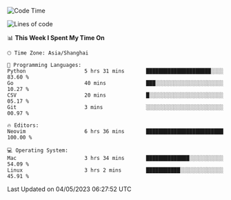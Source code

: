 <!--START_SECTION:waka-->
![Code Time](http://img.shields.io/badge/Code%20Time-1%2C336%20hrs%2036%20mins-blue)

![Lines of code](https://img.shields.io/badge/From%20Hello%20World%20I%27ve%20Written-269.3%20thousand%20lines%20of%20code-blue)

📊 **This Week I Spent My Time On** 

```text
🕑︎ Time Zone: Asia/Shanghai

💬 Programming Languages: 
Python                   5 hrs 31 mins       █████████████████████░░░░   83.60 % 
Go                       40 mins             ███░░░░░░░░░░░░░░░░░░░░░░   10.27 % 
CSV                      20 mins             █░░░░░░░░░░░░░░░░░░░░░░░░   05.17 % 
Git                      3 mins              ░░░░░░░░░░░░░░░░░░░░░░░░░   00.97 % 

🔥 Editors: 
Neovim                   6 hrs 36 mins       █████████████████████████   100.00 % 

💻 Operating System: 
Mac                      3 hrs 34 mins       ██████████████░░░░░░░░░░░   54.09 % 
Linux                    3 hrs 2 mins        ███████████░░░░░░░░░░░░░░   45.91 % 
```


 Last Updated on 04/05/2023 06:27:52 UTC
<!--END_SECTION:waka-->
